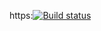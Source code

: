 https:[![Build status](https://ci.appveyor.com/api/projects/status/8o3pjumupxevc47q?svg=true)](https://ci.appveyor.com/project/vicore6/card-at)
